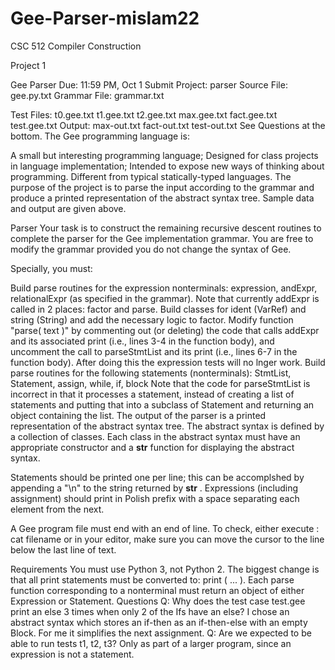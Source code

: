 # Gee-Parser-mislam22

CSC 512 Compiler Construction

Project 1


Gee Parser
Due: 11:59 PM, Oct 1
Submit Project: parser
Source File: gee.py.txt
Grammar File: grammar.txt 

Test Files: t0.gee.txt t1.gee.txt t2.gee.txt 
        max.gee.txt fact.gee.txt test.gee.txt
Output: max-out.txt fact-out.txt test-out.txt
See Questions at the bottom.
The Gee programming language is:

A small but interesting programming language;
Designed for class projects in language implementation;
Intended to expose new ways of thinking about programming.
Different from typical statically-typed languages.
The purpose of the project is to parse the input according to the grammar and produce a printed representation of the abstract syntax tree. Sample data and output are given above.

Parser
Your task is to construct the remaining recursive descent routines to complete the parser for the Gee implementation grammar. You are free to modify the grammar provided you do not change the syntax of Gee.

Specially, you must:

Build parse routines for the expression nonterminals:
expression, andExpr, relationalExpr
(as specified in the grammar). Note that currently addExpr is called in 2 places: factor and parse.
Build classes for ident (VarRef) and string (String) and add the necessary logic to factor.
Modify function "parse( text )" by commenting out (or deleting) the code that calls addExpr and its associated print (i.e., lines 3-4 in the function body), and uncomment the call to parseStmtList and its print (i.e., lines 6-7 in the function body). After doing this the expression tests will no lnger work.
Build parse routines for the following statements (nonterminals):
StmtList, Statement, assign, while, if, block
Note that the code for parseStmtList is incorrect in that it processes a statement, instead of creating a list of statements and putting that into a subclass of Statement and returning an object containing the list.
The output of the parser is a printed representation of the abstract syntax tree. The abstract syntax is defined by a collection of classes. Each class in the abstract syntax must have an appropriate constructor and a __str__ function for displaying the abstract syntax.

Statements should be printed one per line; this can be accomplshed by appending a "\n" to the string returned by __str__ . Expressions (including assignment) should print in Polish prefix with a space separating each element from the next.

A Gee program file must end with an end of line. To check, either execute : cat filename or in your editor, make sure you can move the cursor to the line below the last line of text.

Requirements
You must use Python 3, not Python 2. The biggest change is that all print statements must be converted to:
print ( ... ).
Each parse function corresponding to a nonterminal must return an object of either Expression or Statement.
Questions
Q: Why does the test case test.gee print an else 3 times when only 2 of the Ifs have an else?
I chose an abstract syntax which stores an if-then as an if-then-else with an empty Block. For me it simplifies the next assignment.
Q: Are we expected to be able to run tests t1, t2, t3?
Only as part of a larger program, since an expression is not a statement.
